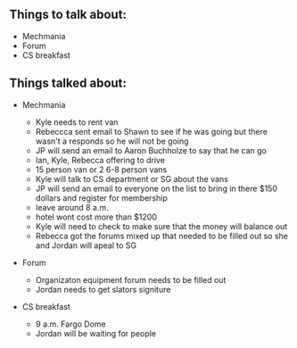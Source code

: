 ﻿Things to talk about:
---------------------

- Mechmania
- Forum
- CS breakfast

Things talked about:
--------------------

- Mechmania
   - Kyle needs to rent van
   - Rebeccca sent email to Shawn to see if he was going but there wasn't a responds so he will not be going
   - JP will send an email to Aaron Buchholze to say that he can go
   - Ian, Kyle, Rebecca offering to drive
   - 15 person van or 2 6-8 person vans
   - Kyle will talk to CS department or SG about the vans
   - JP will send an email to everyone on the list to bring in there $150 dollars and register for membership
   - leave around 8 a.m.
   - hotel wont cost more than $1200
   - Kyle will need to check to make sure that the money will balance out
   - Rebecca got the forums mixed up that needed to be filled out so she and Jordan will apeal to SG

- Forum
   - Organizaton equipment forum needs to be filled out
   - Jordan needs to get slators signiture

- CS breakfast
   - 9 a.m. Fargo Dome
   - Jordan will be waiting for people